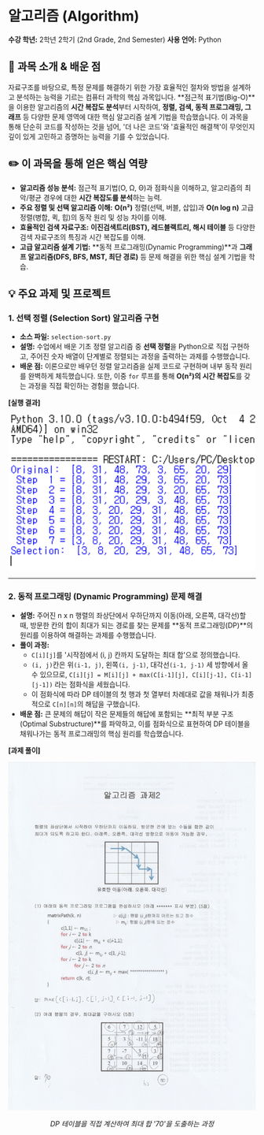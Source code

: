 # 알고리즘 (Algorithm)

**수강 학년:** 2학년 2학기 (2nd Grade, 2nd Semester)
**사용 언어:** Python

## 📖 과목 소개 & 배운 점

자료구조를 바탕으로, 특정 문제를 해결하기 위한 가장 효율적인 절차와 방법을 설계하고 분석하는 능력을 기르는 컴퓨터 과학의 핵심 과목입니다. **점근적 표기법(Big-O)**을 이용한 알고리즘의 **시간 복잡도 분석**부터 시작하여, **정렬, 검색, 동적 프로그래밍, 그래프** 등 다양한 문제 영역에 대한 핵심 알고리즘 설계 기법을 학습했습니다. 이 과목을 통해 단순히 코드를 작성하는 것을 넘어, '더 나은 코드'와 '효율적인 해결책'이 무엇인지 깊이 있게 고민하고 증명하는 능력을 기를 수 있었습니다.

## ✏️ 이 과목을 통해 얻은 핵심 역량

-   **알고리즘 성능 분석:** 점근적 표기법(O, Ω, Θ)과 점화식을 이해하고, 알고리즘의 최악/평균 경우에 대한 **시간 복잡도를 분석**하는 능력.
-   **주요 정렬 및 선택 알고리즘 이해:** **O(n²)** 정렬(선택, 버블, 삽입)과 **O(n log n)** 고급 정렬(병합, 퀵, 힙)의 동작 원리 및 성능 차이를 이해.
-   **효율적인 검색 자료구조:** **이진검색트리(BST), 레드블랙트리, 해시 테이블** 등 다양한 검색 자료구조의 특징과 시간 복잡도를 이해.
-   **고급 알고리즘 설계 기법:** **동적 프로그래밍(Dynamic Programming)**과 **그래프 알고리즘(DFS, BFS, MST, 최단 경로)** 등 문제 해결을 위한 핵심 설계 기법을 학습.

## 💡 주요 과제 및 프로젝트

### 1. 선택 정렬 (Selection Sort) 알고리즘 구현
-   **소스 파일:** `selection-sort.py`
-   **설명:** 수업에서 배운 기초 정렬 알고리즘 중 **선택 정렬**을 Python으로 직접 구현하고, 주어진 숫자 배열이 단계별로 정렬되는 과정을 출력하는 과제를 수행했습니다.
-   **배운 점:** 이론으로만 배우던 정렬 알고리즘을 실제 코드로 구현하며 내부 동작 원리를 완벽하게 체득했습니다. 또한, 이중 `for` 루프를 통해 **O(n²)의 시간 복잡도**를 갖는 과정을 직접 확인하는 경험을 했습니다.

**[실행 결과]**

<img src="./assets/selection-sort-result.png" alt="선택 정렬 실행 결과" width="600"/>

---

### 2. 동적 프로그래밍 (Dynamic Programming) 문제 해결
-   **설명:** 주어진 n x n 행렬의 좌상단에서 우하단까지 이동(아래, 오른쪽, 대각선)할 때, 방문한 칸의 합이 최대가 되는 경로를 찾는 문제를 **동적 프로그래밍(DP)**의 원리를 이용하여 해결하는 과제를 수행했습니다.
-   **풀이 과정:**
    -   `C[i][j]`를 '시작점에서 (i, j) 칸까지 도달하는 최대 합'으로 정의했습니다.
    -   `(i, j)`칸은 위`(i-1, j)`, 왼쪽`(i, j-1)`, 대각선`(i-1, j-1)` 세 방향에서 올 수 있으므로, `C[i][j] = M[i][j] + max(C[i-1][j], C[i][j-1], C[i-1][j-1])` 라는 점화식을 세웠습니다.
    -   이 점화식에 따라 DP 테이블의 첫 행과 첫 열부터 차례대로 값을 채워나가 최종적으로 `C[n][n]`의 해답을 구했습니다.
-   **배운 점:** 큰 문제의 해답이 작은 문제들의 해답에 포함되는 **최적 부분 구조(Optimal Substructure)**를 파악하고, 이를 점화식으로 표현하여 DP 테이블을 채워나가는 동적 프로그래밍의 핵심 원리를 학습했습니다.

**[과제 풀이]**

<img src="./assets/dp-matrix-path-solution.jpg" alt="동적 프로그래밍 과제 풀이" width="600"/>

*<p align="center">DP 테이블을 직접 계산하여 최대 합 '70'을 도출하는 과정</p>*